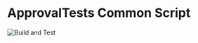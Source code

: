 # ApprovalTests Common Script

![Build and Test](https://github.com/approvals/ApprovalTests.CommonScripts/actions/workflows/build-and-test.yml/badge.svg)
